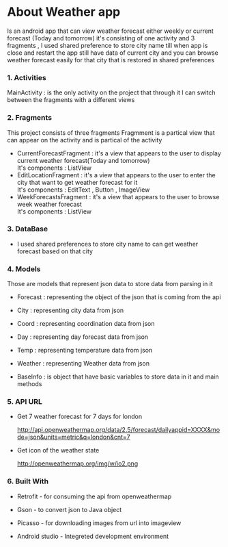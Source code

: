 # About Weather app                                                                                                                             
Is an android app that can view weather forecast either weekly or current forecast (Today and tomorrow)
it's consisting of one activity and 3 fragments , I used  shared preference to store city name till when app is close and restart the app still have data of current city and you can browse weather forecast easily for that city that is restored in shared preferences
### 1. Activities
MainActivity : is the only activity on the project that through it I can switch between the fragments with a different views
### 2. Fragments
This project consists of three fragments 
Fragmment is a partical view that can appear on the activity and is partical of the activity                                               
  * CurrentForecastFragment  : it's a view that appears to the user to display current weather forecast(Today and tomorrow)             
  It's components : ListView                                                                                                               
  * EditLocationFragment  : it's a view that appears to the user to enter the city that want to get weather forecast for it             
  It's components : EditText , Button , ImageView                                                                                         
  * WeekForecastsFragment  : it's a view that appears to the user to browse week weather forecast                                        
  It's components : ListView                                                                                                            

### 3. DataBase                                                                                                                         
* I used shared preferences to store city name to can get weather forecast based on that city

### 4. Models                                                                                                                           
Those are models that represent json data to store data from parsing in it
*  Forecast  : representing the object of the json that is coming from the api                                                       


* City  : representing city data from json                                                                                            


* Coord  : representing coordination data from json                                                                                    


* Day  : representing day forecast data from json                                                                                      


* Temp : representing temperature data from json                                                                                      


* Weather : representing Weather data from json                                                                                       


* BaseInfo  : is object that have basic variables to store data in it and main methods                                                  



### 5. API URL
* Get 7 weather forecast for 7 days for london                                                                                           

  http://api.openweathermap.org/data/2.5/forecast/dailyappid=XXXX&mode=json&units=metric&q=london&cnt=7
* Get icon of the weather state                                                                                                        

  http://openweathermap.org/img/w/io2.png                                                                                                                                                                                                                
### 6. Built With
                                                                                                                     
* Retrofit - for consuming the api from openweathermap


* Gson - to convert json to Java object                                                                                                


* Picasso - for downloading images from url into imageview                                                              


* Android studio  - Integreted development environment                                                                                  

